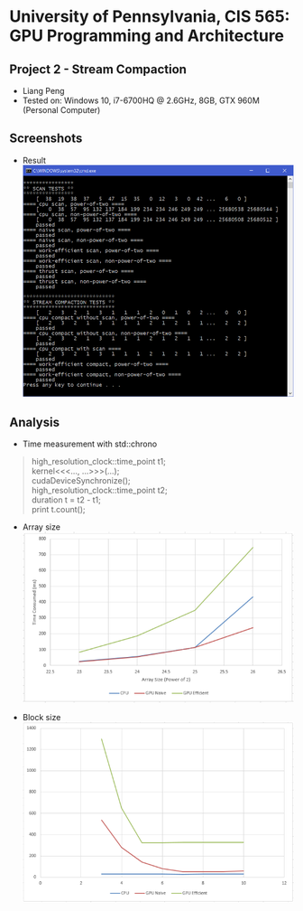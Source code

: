 # University of Pennsylvania, CIS 565: GPU Programming and Architecture
## Project 2 - Stream Compaction
* Liang Peng
* Tested on: Windows 10, i7-6700HQ @ 2.6GHz, 8GB, GTX 960M (Personal Computer)

## Screenshots
* Result
<br><img src="img/Capture1.PNG" width="500"></img>

## Analysis
* Time measurement with std::chrono
<blockquote>
high_resolution_clock::time_point t1;<br>
kernel<<<..., ...>>>(...);<br>
cudaDeviceSynchronize();<br>
high_resolution_clock::time_point t2;<br>
duration t = t2 - t1;<br>
print t.count();<br>
</blockquote>

* Array size
<br><img src="img/Capture2.PNG" width="500"></img>

* Block size 
<br><img src="img/Capture3.PNG" width="500"></img>
